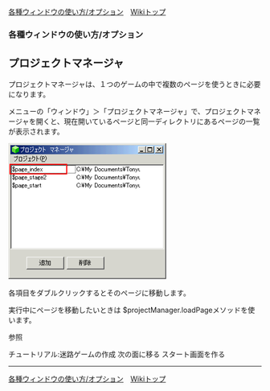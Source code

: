 
[各種ウィンドウの使い方/オプション](./wnd-use-opt)&emsp;[Wikiトップ](./)

<title>各種ウィンドウの使い方/オプション - プロジェクトマネージャ</title>

### 各種ウィンドウの使い方/オプション
## プロジェクトマネージャ


プロジェクトマネージャは、１つのゲームの中で複数のページを使うときに必要になります。

メニューの「ウィンドウ」＞「プロジェクトマネージャ」で、プロジェクトマネージャを開くと、現在開いているページと同一ディレクトリにあるページの一覧が表示されます。


![1men.png](./img/1men.png)

各項目をダブルクリックするとそのページに移動します。

実行中にページを移動したいときは $projectManager.loadPageメソッドを使います。

参照


チュートリアル:迷路ゲームの作成
次の面に移る
スタート画面を作る



***

[各種ウィンドウの使い方/オプション](./wnd-use-opt)&emsp;[Wikiトップ](./)

